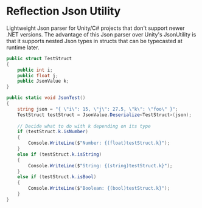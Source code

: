 # Reflection Json Utility

Lightweight Json parser for Unity/C# projects that don't support newer .NET versions. The advantage of this Json parser over Unity's JsonUtility is that it supports nested Json types in structs that can be typecasted at runtime later.

```csharp
public struct TestStruct
{
    public int i;
    public float j;
    public JsonValue k;
}

public static void JsonTest()
{
    string json = "{ \"i\": 15, \"j\": 27.5, \"k\": \"foo\" }";
    TestStruct testStruct = JsonValue.Deserialize<TestStruct>(json);
	
    // Decide what to do with k depending on its type
    if (testStruct.k.isNumber)
    {
        Console.WriteLine($"Number: {(float)testStruct.k}");
    }
    else if (testStruct.k.isString)
    {
        Console.WriteLine($"String: {(string)testStruct.k}");
    }
    else if (testStruct.k.isBool)
    {
        Console.WriteLine($"Boolean: {(bool)testStruct.k}");
    }
}
```